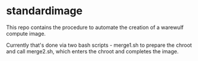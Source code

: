 # standardimage

This repo contains the procedure to automate the creation of a warewulf compute image.

Currently that's done via two bash scripts - merge1.sh to prepare the chroot and call merge2.sh, which enters the chroot and completes the image.
